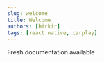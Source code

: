 ```yaml
---
slug: welcome
title: Welcome
authors: [birkir]
tags: [react native, carplay]
---
```


Fresh documentation available
